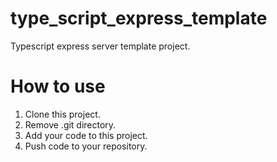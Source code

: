 # type_script_express_template
Typescript express server template project.

# How to use
1. Clone this project.
2. Remove .git directory.
3. Add your code to this project.
4. Push code to your repository.
